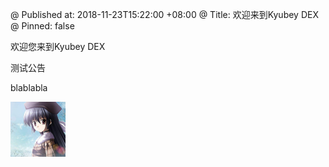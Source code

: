@ Published at: 2018-11-23T15:22:00 +08:00
@ Title: 欢迎来到Kyubey DEX
@ Pinned: false

欢迎您来到Kyubey DEX

测试公告

blablabla

![测试图片](/files/news/welcome-to-kyubey-dex/1.zh.png)